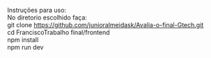 Instruções para uso: <br>
No diretorio escolhido faça: <br>
git clone https://github.com/junioralmeidask/Avalia-o-final-Gtech.git <br>
cd FranciscoTrabalho final/frontend <br>
npm install <br>
npm run dev <br>
